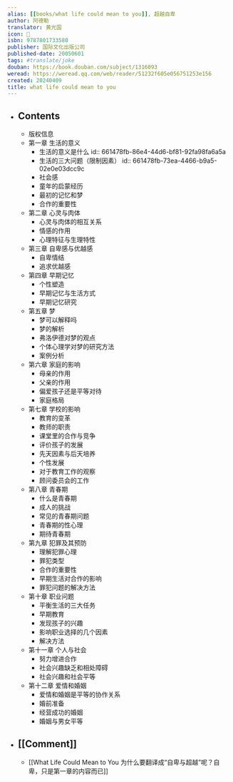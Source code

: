 ```yaml
---
alias: [[books/what life could mean to you]], 超越自卑
author: 阿德勒
translator: 黄光国
icon: 📖
isbn: 9787801733580
publisher: 国际文化出版公司
published-date: 20050601
tags: #translate/joke
douban: https://book.douban.com/subject/1316093
weread: https://weread.qq.com/web/reader/51232f605e056751253e156
created: 20240409
title: what life could mean to you
---
```


- ## Contents
  - 版权信息
  - 第一章 生活的意义
    - 生活的意义是什么
      id:: 661478fb-86e4-44d6-bf81-92fa98fa6a5a
    - 生活的三大问题（限制因素）
      id:: 661478fb-73ea-4466-b9a5-02e0e03dcc9c
    - 社会感
    - 童年的启蒙经历
    - 最初的记忆和梦
    - 合作的重要性
  - 第二章 心灵与肉体
    - 心灵与肉体的相互关系
    - 情感的作用
    - 心理特征与生理特性
  - 第三章 自卑感与优越感
    - 自卑情结
    - 追求优越感
  - 第四章 早期记忆
    - 个性塑造
    - 早期记忆与生活方式
    - 早期记忆研究
  - 第五章 梦
    - 梦可以解释吗
    - 梦的解析
    - 弗洛伊德对梦的观点
    - 个体心理学对梦的研究方法
    - 案例分析
  - 第六章 家庭的影响
    - 母亲的作用
    - 父亲的作用
    - 偏爱孩子还是平等对待
    - 家庭格局
  - 第七章 学校的影响
    - 教育的变革
    - 教师的职责
    - 课堂里的合作与竞争
    - 评价孩子的发展
    - 先天因素与后天培养
    - 个性发展
    - 对于教育工作的观察
    - 顾问委员会的工作
  - 第八章 青春期
    - 什么是青春期
    - 成人的挑战
    - 常见的青春期问题
    - 青春期的性心理
    - 期待青春期
  - 第九章 犯罪及其预防
    - 理解犯罪心理
    - 罪犯类型
    - 合作的重要性
    - 早期生活对合作的影响
    - 罪犯问题的解决方法
  - 第十章 职业问题
    - 平衡生活的三大任务
    - 早期教育
    - 发现孩子的兴趣
    - 影响职业选择的几个因素
    - 解决方法
  - 第十一章 个人与社会
    - 努力增进合作
    - 社会兴趣缺乏和相处障碍
    - 社会兴趣和社会平等
  - 第十二章 爱情和婚姻
    - 爱情和婚姻是平等的协作关系
    - 婚前准备
    - 经营成功的婚姻
    - 婚姻与男女平等
- ## [[Comment]]
  - [[What Life Could Mean to You 为什么要翻译成“自卑与超越”呢？自卑，只是第一章的内容而已]]